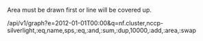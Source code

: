 
Area must be drawn first or line will be covered up.

/api/v1/graph?e=2012-01-01T00:00&q=nf.cluster,nccp-silverlight,:eq,name,sps,:eq,:and,:sum,:dup,10000,:add,:area,:swap

